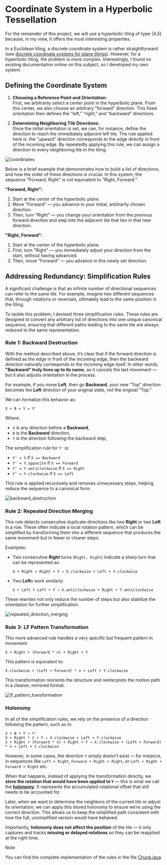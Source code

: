 # Coordinate System in a Hyperbolic Tessellation

For the remainder of this project, we will use a hyperbolic tiling of type {4,5} because, in my view, it offers the most interesting properties.

In a Euclidean tiling, a discrete coordinate system is rather straightforward (see [discrete coordinate systems for plane tilings](https://duriansoftware.com/joe/discrete-coordinate-systems-for-plane-tilings)). However, for a hyperbolic tiling, the problem is more complex. Interestingly, I found no existing documentation online on this subject, so I developed my own system.

## Defining the Coordinate System

1. **Choosing a Reference Point and Orientation:**  
   First, we arbitrarily select a center point in the hyperbolic plane. From this center, we also choose an arbitrary “forward” direction. This fixed orientation then defines the “left,” “right,” and “backward” directions.

2. **Determining Neighboring Tile Directions:**  
   Once the initial orientation is set, we can, for instance, define the direction to reach the immediately adjacent left tile. The rule applied here is: the “upward” direction corresponds to the edge directly in front of the incoming edge. By repeatedly applying this rule, we can assign a direction to every neighboring tile in the tiling.

![coordinates](https://github.com/user-attachments/assets/747fc1ee-0ace-44b0-91a4-5bda74878908)

Below is a brief example that demonstrates how to build a list of directions, and how the order of these directions is crucial. In this system, the sequence "Forward, Right" is not equivalent to "Right, Forward."

**"Forward, Right":**

1. Start at the center of the hyperbolic plane.
2. Move "Forward" — you advance in your initial, arbitrarily chosen direction.
3. Then, turn "Right" — you change your orientation from the previous forward direction and step into the adjacent tile that lies in that new direction.

**"Right, Forward":**

1. Start at the center of the hyperbolic plane.
2. First, turn "Right" — you immediately adjust your direction from the start, without having advanced.
3. Then, move "Forward" — you advance in this newly set direction.

## Addressing Redundancy: Simplification Rules

A significant challenge is that an infinite number of directional sequences can refer to the same tile. For example, imagine two different sequences that, through rotations or reversals, ultimately lead to the same position in the tiling.

To tackle this problem, I devised three simplification rules. These rules are designed to convert any arbitrary list of directions into one unique canonical sequence, ensuring that different paths leading to the same tile are always reduced to the same representation.

### Rule 1: Backward Destruction

With the method described above, it’s clear that if the forward direction is defined as the edge in front of the incoming edge, then the backward direction naturally corresponds to the incoming edge itself. In other words, **"Backward" truly lives up to its name**, as it cancels the last movement — but it also adjusts orientation in the process.

For example, if you move **Left**, then go **Backward**, your new "Top" direction becomes the **Left** direction of your original state, not the original "Top."

We can formalize this behavior as:

```
X + B + Y = Y'
```

Where:

- `X` is any direction before a **Backward**,
- `B` is the **Backward** direction,
- `Y` is the direction following the backward step,

The simplification rule for `Y'` is:

- `Y' = Y` if `X == Backward`
- `Y' = Y.opposite` if `X == Forward`
- `Y' = Y.anticlockwise` if `X == Right`
- `Y' = Y.clockwise` if `X == Left`

This rule is applied recursively and removes unnecessary steps, helping reduce the sequence to a canonical form.

![backward_destruction](https://github.com/user-attachments/assets/0c6d03f6-2ab0-410f-8416-bdcc3971b1f9)

### Rule 2: Repeated Direction Merging

This rule detects consecutive duplicate directions like two **Right** or two **Left** in a row. These often indicate a local rotation pattern, which can be simplified by transforming them into a different sequence that produces the same movement but in fewer or clearer steps.

Examples:

- Two consecutive **Right** turns (`Right, Right`) indicate a sharp turn that can be represented as:
  ```
  X + Right + Right + Y → X.clockwise + Left + Y.clockwise
  ```
- Two **Left**s work similarly:
  ```
  X + Left + Left + Y → X.anticlockwise + Right + Y.anticlockwise
  ```

These rewrites not only reduce the number of steps but also stabilize the orientation for further simplification.

![repeated_direction_merging](https://github.com/user-attachments/assets/dffaf00a-2c80-49a1-a035-26a4b012f2f2)

### Rule 3: LF Pattern Transformation

This more advanced rule handles a very specific but frequent pattern in movement:

```
X + Right + (Forward * n) + Right + Y
```

This pattern is equivalent to:

```
X.clockwise + (Left + Forward) * n + Left + Y.clockwise
```

This transformation reorients the structure and reinterprets the motion path in a cleaner, mirrored format.

![lf_pattern_transformation](https://github.com/user-attachments/assets/02f86a1b-40c2-4969-b8f0-8ceca6b20691)

### Holonomy

In all of the simplification rules, we rely on the presence of a direction following the pattern, such as in:

```
X + B + Y → Y'
X + Right * 2 + Y → X.clockwise + Left + Y.clockwise
X + Right + (Forward * n) + Right + Y → X.clockwise + (Left + Forward) * n + Left + Y.clockwise
```

However, in some cases, the direction `Y` simply doesn't exist — for instance, in sequences like `Left + Right`, `Forward + Right + Right`, or `Left + Right + Forward + Right` etc.

When that happens, instead of applying the transformation directly, we **store the rotation that would have been applied to `Y`** — this is what we call the **[holonomy](https://en.wikipedia.org/wiki/Holonomy)**. It represents the accumulated rotational offset that still needs to be accounted for.

Later, when we want to determine the neighbors of the current tile or adjust its orientation, we can apply this stored holonomy to ensure we’re using the correct direction. This allows us to keep the simplified path consistent with how the full, unsimplified version would have behaved.

Importantly, **holonomy does not affect the position** of the tile — it only captures and tracks **missing or delayed rotations** so they can be reapplied at the right time.

> [!NOTE]
> You can find the complete implementation of the rules in the file [Chunk.java](../../app/src/main/java/dev/cocosol/hyperbolic/paving/Chunk.java).
